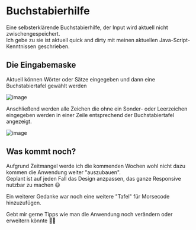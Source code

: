 <h1>Buchstabierhilfe</h1>
<p>
  Eine selbsterklärende Buchstabierhilfe, der Input wird aktuell nicht zwischengespeichert. <br>
  Ich gebe zu sie ist aktuell quick and dirty mit meinen aktuellen Java-Script-Kenntnissen geschrieben.
</p>

<h2>Die Eingabemaske</h2>
<p>
  Aktuell können Wörter oder Sätze eingegeben und dann eine Buchstabiertafel gewählt werden
</p>

![image](https://user-images.githubusercontent.com/86381287/169715195-63c7c0af-f51c-4903-b238-882efa8bd019.png)

<p>
  Anschließend werden alle Zeichen die ohne ein Sonder- oder Leerzeichen eingegeben werden in einer Zeile entsprechend der Buchstabiertafel angezeigt.
</p>

![image](https://user-images.githubusercontent.com/86381287/169715208-273c873f-d229-4e89-a444-aab0e51f714e.png)

<h2>Was kommt noch?</h2>

<p>
  Aufgrund Zeitmangel werde ich die kommenden Wochen wohl nicht dazu kommen die Anwendung weiter "auszubauen".<br>
  Geplant ist auf jeden Fall das Design anzpassen, das ganze Responsive nutzbar zu machen 😃
  
  Ein weiterer Gedanke war noch eine weitere "Tafel" für Morsecode hinzuzufügen.
  
  Gebt mir gerne Tipps wie man die Anwendung noch verändern oder erweitern könnte 🤘🏼
</p>
